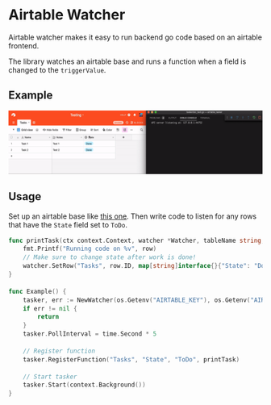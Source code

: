 # Airtable Watcher

Airtable watcher makes it easy to run backend go code based on an airtable frontend.

The library watches an airtable base and runs a function when a field is changed to the `triggerValue`.

## Example

![example](example.gif)

## Usage

Set up an airtable base like [this one](https://airtable.com/shrrp5hz1D5JTb1HI).
Then write code to listen for any rows that have the `State` field set to `ToDo`.

```go
func printTask(ctx context.Context, watcher *Watcher, tableName string, row *Row) {
    fmt.Printf("Running code on %v", row)
    // Make sure to change state after work is done!
    watcher.SetRow("Tasks", row.ID, map[string]interface{}{"State": "Done"})
}

func Example() {
    tasker, err := NewWatcher(os.Getenv("AIRTABLE_KEY"), os.Getenv("AIRTABLE_BASE"))
    if err != nil {
        return
    }
    tasker.PollInterval = time.Second * 5

    // Register function
    tasker.RegisterFunction("Tasks", "State", "ToDo", printTask)

    // Start tasker
    tasker.Start(context.Background())
}
```
